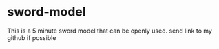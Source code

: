 # sword-model
This is a 5 minute sword model that can be openly used. send link to my github if possible
